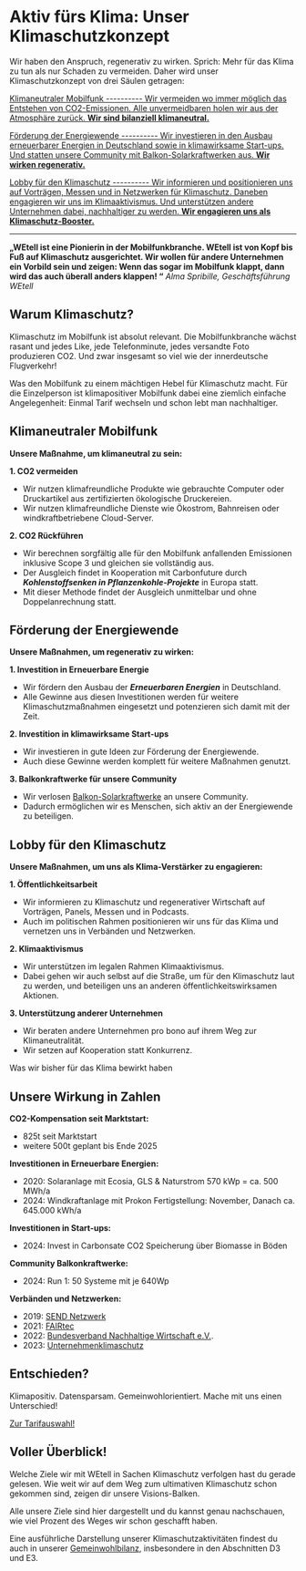 Aktiv fürs Klima: Unser Klimaschutzkonzept
==========

Wir haben den Anspruch, regenerativ zu wirken. Sprich: Mehr für das Klima zu tun als nur Schaden zu vermeiden. Daher wird unser Klimaschutzkonzept von drei Säulen getragen:

[Klimaneutraler Mobilfunk ---------- Wir vermeiden wo immer möglich das Entstehen von CO2-Emissionen. Alle unvermeidbaren holen wir aus der Atmosphäre zurück. **Wir sind bilanziell klimaneutral.**](#Klimaneutral)

[Förderung der Energiewende ---------- Wir investieren in den Ausbau erneuerbarer Energien in Deutschland sowie in klimawirksame Start-ups. Und statten unsere Community mit Balkon-Solarkraftwerken aus. **Wir wirken regenerativ.**](#Energiewende)

[Lobby für den Klimaschutz ---------- Wir informieren und positionieren uns auf Vorträgen, Messen und in Netzwerken für Klimaschutz. Daneben engagieren wir uns im Klimaaktivismus. Und unterstützen andere Unternehmen dabei, nachhaltiger zu werden. **Wir engagieren uns als Klimaschutz-Booster.**](#Lobby)

----------

**„WEtell ist eine Pionierin in der Mobilfunkbranche. WEtell ist von Kopf bis Fuß auf Klimaschutz ausgerichtet. Wir wollen für andere Unternehmen ein Vorbild sein und zeigen: Wenn das sogar im Mobilfunk klappt, dann wird das auch überall anders klappen! “**
*Alma Spribille, Geschäftsführung WEtell*

Warum Klimaschutz?
----------

Klimaschutz im Mobilfunk ist absolut relevant. Die Mobilfunkbranche wächst rasant und jedes Like, jede Telefonminute, jedes versandte Foto produzieren CO2. Und zwar insgesamt so viel wie der innerdeutsche Flugverkehr!

Was den Mobilfunk zu einem mächtigen Hebel für Klimaschutz macht. Für die Einzelperson ist klimapositiver Mobilfunk dabei eine ziemlich einfache Angelegenheit: Einmal Tarif wechseln und schon lebt man nachhaltiger.

Klimaneutraler Mobilfunk
----------

**Unsere Maßnahme, um klimaneutral zu sein:**

**1. CO2 vermeiden**

* Wir nutzen klimafreundliche Produkte wie gebrauchte Computer oder Druckartikel aus zertifizierten ökologische Druckereien.
* Wir nutzen klimafreundliche Dienste wie Ökostrom, Bahnreisen oder windkraftbetriebene Cloud-Server.

**2. CO2 Rückführen**

* Wir berechnen sorgfältig alle für den Mobilfunk anfallenden Emissionen inklusive Scope 3 und gleichen sie vollständig aus.
* Der Ausgleich findet in Kooperation mit Carbonfuture durch ***Kohlenstoffsenken in Pflanzenkohle-Projekte*** in Europa statt.
* Mit dieser Methode findet der Ausgleich unmittelbar und ohne Doppelanrechnung statt.

Förderung der Energiewende
----------

**Unsere Maßnahmen, um regenerativ zu wirken:**

**1. Investition in Erneuerbare Energie**

* Wir fördern den Ausbau der ***Erneuerbaren Energien*** in Deutschland.
* Alle Gewinne aus diesen Investitionen werden für weitere Klimaschutzmaßnahmen eingesetzt und potenzieren sich damit mit der Zeit.

**2. Investition in klimawirksame Start-ups**

* Wir investieren in gute Ideen zur Förderung der Energiewende.
* Auch diese Gewinne werden komplett für weitere Maßnahmen genutzt.

**3. Balkonkraftwerke für unsere Community**

* Wir verlosen [Balkon-Solarkraftwerke](https://www.wetell.de/ueber-uns/news/balkonkraftwerk/) an unsere Community.
* Dadurch ermöglichen wir es Menschen, sich aktiv an der Energiewende zu beteiligen.

Lobby für den Klimaschutz
----------

**Unsere Maßnahmen, um uns als Klima-Verstärker zu engagieren:**

**1. Öffentlichkeitsarbeit**

* Wir informieren zu Klimaschutz und regenerativer Wirtschaft auf Vorträgen, Panels, Messen und in Podcasts.
* Auch im politischen Rahmen positionieren wir uns für das Klima und vernetzen uns in Verbänden und Netzwerken.

**2. Klimaaktivismus**

* Wir unterstützen im legalen Rahmen Klimaaktivismus.
* Dabei gehen wir auch selbst auf die Straße, um für den Klimaschutz laut zu werden, und beteiligen uns an anderen öffentlichkeitswirksamen Aktionen.

**3. Unterstützung anderer Unternehmen**

* Wir beraten andere Unternehmen pro bono auf ihrem Weg zur Klimaneutralität.
* Wir setzen auf Kooperation statt Konkurrenz.

Was wir bisher für das Klima bewirkt haben

Unsere Wirkung in Zahlen
----------

**CO2-Kompensation seit Marktstart:**

* 825t seit Marktstart
* weitere 500t geplant bis Ende 2025

**Investitionen in Erneuerbare Energien:**

* 2020: Solaranlage mit Ecosia, GLS & Naturstrom
  570 kWp = ca. 500 MWh/a
* 2024: Windkraftanlage mit Prokon
  Fertigstellung: November, Danach ca. 645.000 kWh/a

**Investitionen in Start-ups:**

* 2024: Invest in Carbonsate
  CO2 Speicherung über Biomasse in Böden

**Community Balkonkraftwerke:**

* 2024: Run 1: 50 Systeme mit je 640Wp

**Verbänden und Netzwerken:**

* 2019: [SEND Netzwerk](https://www.send-ev.de/)
* 2021: [FAIRtec](https://fairtec.io/de/)
* 2022: [Bundesverband Nachhaltige Wirtschaft e.V.](https://www.bnw-bundesverband.de/).
* 2023: [Unternehmenklimaschutz](https://www.wetell.de/ueber-uns/news/unternehmen-klimaschutz/)

Entschieden?
----------

Klimapositiv. Datensparsam. Gemeinwohlorientiert.
Mache mit uns einen Unterschied!

[Zur Tarifauswahl!](https://www.wetell.de/tarife/)

Voller Überblick!
----------

Welche Ziele wir mit WEtell in Sachen Klimaschutz verfolgen hast du gerade gelesen. Wie weit wir auf dem Weg zum ultimativen Klimaschutz schon gekommen sind, zeigen dir unsere Visions-Balken.

Alle unsere Ziele sind hier dargestellt und du kannst genau nachschauen, wie viel Prozent des Weges wir schon geschafft haben.

Eine ausführliche Darstellung unserer Klimaschutzaktivitäten findest du auch in unserer [Gemeinwohlbilanz](https://www.wetell.de/downloads/veroeffentlichungen/2023_WEtell_Gemeinwohl-Bilanz.pdf), insbesondere in den Abschnitten D3 und E3.
